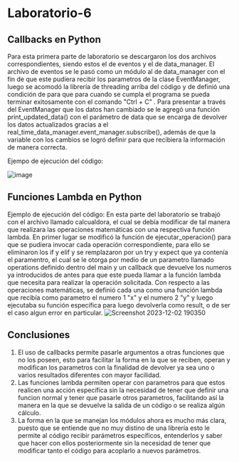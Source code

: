 # Laboratorio-6

## Callbacks en Python
Para esta primera parte de laboratorio se descargaron los dos archivos correspondientes, siendo estos el de eventos y el de data_manager. El archivo de eventos se le pasó como un módulo al de data_manager con el fin de que este pudiera recibir los parametros de la clase EventManager, luego se acomodó la librería de threading arriba del código y de definió una condición de para que para cuando se cumpla el programa se pueda terminar exitosamente con el comando "Ctrl + C" . Para presentar a través del EventManager que los datos han cambiado se le agregó una función print_updated_data() con el parámetro de data que se encarga de devolver los datos actualizados gracias a el real_time_data_manager.event_manager.subscribe(), además de que la variable con los cambios se logró definir para que recibiera la información de manera correcta.

Ejempo de ejecución del código:

![image](https://github.com/DanielValverde0203/Laboratorio-6/assets/143844258/b0976d28-552e-4d5c-bd2b-57a9e65c8ad1)


## Funciones Lambda en Python


Ejemplo de ejecución del código:
En esta parte del laboratorio se trabajó con el archivo llamado calcualdora, el cual se debía modificar de tal manera que realizara las operaciones matemáticas con una respectiva función lambda. En primer lugar se modificó la función de ejecutar_operacion() para que se pudiera invocar cada operación correspondiente, para ello se eliminaron los if y elif y se remplazaron por un try y expect que ya contenía el paramentro, el cual se le otorga por medio de un parametro llamado operations definido dentro del main y un callback que devuelve los numeros ya introducidos de antes para que este pueda llamar a la función lambda que necesita para realizar la operación solicitada. Con respecto a las operaciones matemáticas, se definió cada una como una función lambda que recibía como parametro el numero 1 "x" y el numero 2 "y" y luego ejecutaba su función específica para luego devolverla como result, o de ser el caso algun error en particular.
![Screenshot 2023-12-02 190350](https://github.com/DanielValverde0203/Laboratorio-6/assets/143844258/c1581aac-4ad4-4857-b629-4d2c1bc48b82)



## Conclusiones

1. El uso de callbacks permite pasarle argumentos a otras funciones que no los poseen, esto para facilitar la forma en la que se reciben, operan y modifican los parametros con la finalidad de devolver ya sea uno o varios resultados diferentes con mayor facilidad.
2. Las funciones lambda permiten operar con parametros para que estos realicen una acción específica sin la necesidad de tener que definir una funcion normal y tener que pasarle otros parametros, facilitando así la manera en la que se devuelve la salida de un código o se realiza algún cálculo.
3. La forma en la que se manejan los módulos ahora es mucho más clara, puesto que se entiende que no muy distino de una librería esto le permite al código recibir parámetros específicos, entenderlos y saber que hacer con ellos posteriormente sin la necesidad de tener que modificar tanto el código para acoplarlo a nuevos parámetros.


